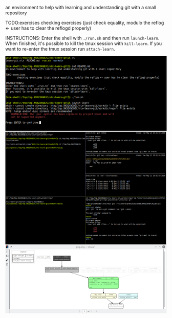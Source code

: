 an environment to help with learning and understanding git with a small repository

TODO:exercises
	checking exercises (just check equality, modulo the reflog <- user has to clear the reflogd properly)

INSTRUCTIONS:
Enter the shell with `./run.sh` and then run `launch-learn`.
When finished, it's possible to kill the tmux session with `kill-learn`.
If you want to re-enter the tmux session run `attach-learn`.

![](/doc/scrn1.png)
![](/doc/scrn2.png)
